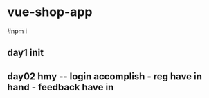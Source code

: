 # vue-shop-app

#npm i 


## day1 init 

## day02  hmy -- login accomplish   - reg have in hand  - feedback have in 
 
